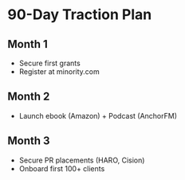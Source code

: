 # 90-Day Traction Plan

## Month 1
- Secure first grants
- Register at minority.com

## Month 2
- Launch ebook (Amazon) + Podcast (AnchorFM)

## Month 3
- Secure PR placements (HARO, Cision)
- Onboard first 100+ clients
